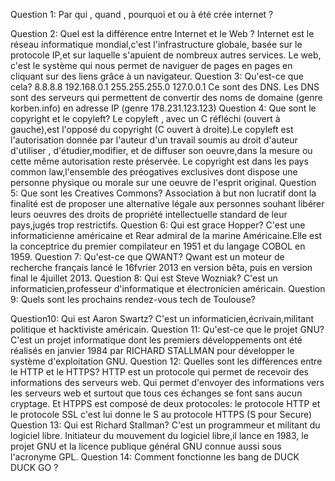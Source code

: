 Question 1: Par qui , quand , pourquoi et ou à été crée internet ?

Question 2: Quel est la différence entre Internet et le Web ? 
Internet est le réseau informatique mondial,c'est l'infrastructure globale, basée sur le protocole IP,et sur laquelle s'apuient de nombreux autres services. Le web, c'est le système qui nous permet de naviguer de pages en pages en cliquant sur des liens grâce à un navigateur.
Question 3: Qu'est-ce que cela? 8.8.8.8   192.168.0.1   255.255.255.0  127.0.0.1
Ce sont des DNS. Les DNS sont des serveurs qui permettent de convertir des noms de domaine (genre korben.info) en adresse IP (genre 178.231.123.123)
Question 4: Que sont le copyright et le copyleft?
Le copyleft , avec un C réfléchi (ouvert à gauche),est l'opposé du copyright (C ouvert à droite).Le copyleft est l'autorisation donnée par l'auteur d'un travail soumis au droit d'auteur d'utiliser , d'étudier,modifier, et de diffuser son oeuvre,dans la mesure ou cette même autorisation reste préservée. Le copyright est dans les pays common law,l'ensemble des préogatives exclusives dont dispose une personne physique ou morale sur une oeuvre de l'esprit original.
Question 5: Que sont les Creatives Commons?
Association à but non lucratif dont la finalité est de proposer une alternative légale aux personnes souhant libérer leurs oeuvres des droits de propriété intellectuelle standard de leur pays,jugés trop restrictifs.
Question 6: Qui est grace Hopper?
C'est une informaticienne américaine et Rear admiral de la marine Américaine.Elle est la conceptrice du premier compilateur en 1951 et du langage COBOL en 1959.
Question 7: Qu'est-ce que QWANT?
Qwant est un moteur de recherche français lancé le 16fvrier 2013 en version bêta, puis en version final le 4juillet 2013.
Question 8: Qui est Steve Wozniak?
C'est un informaticien,professeur d'informatique et électronicien américain.
Question 9: Quels sont les prochains rendez-vous tech de Toulouse?

Question10: Qui est Aaron Swartz?
C'est un informaticien,écrivain,militant politique et hacktiviste américain.
Question 11: Qu'est-ce que le projet GNU?
C'est un projet informatique dont les premiers développements ont été réalisés en janvier 1984 par RICHARD STALLMAN pour développer le système d'exploitation GNU.
Question 12: Quelles sont les différences entre le HTTP et le HTTPS?
HTTP est un protocole qui permet de recevoir des informations des serveurs web. Qui permet d'envoyer des informations vers les serveurs web et surtout que tous ces échanges se font sans aucun cryptage. Et HTPPS est composé de deux protocoles: le protocole HTTP et le protocole SSL c'est lui donne le S au protocole HTTPS (S pour Secure)
Question 13: Qui est Richard Stallman?
C'est un programmeur et militant du logiciel libre. Initiateur du mouvement du logiciel libre,il lance en 1983, le projet GNU et la licence publique général GNU connue aussi sous l'acronyme GPL.
Question 14: Comment fonctionne les bang de DUCK DUCK GO ? 

